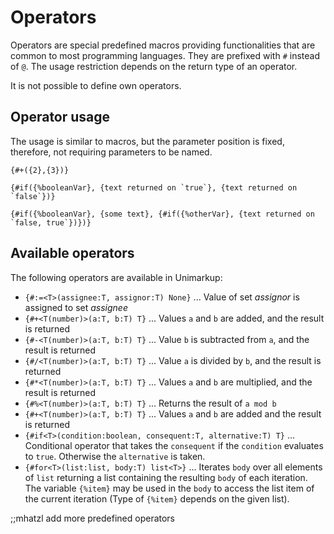 # Operators

Operators are special predefined macros providing functionalities that are common to most programming languages.
They are prefixed with `#` instead of `@`.
The usage restriction depends on the return type of an operator.

It is not possible to define own operators.

## Operator usage

The usage is similar to macros, but the parameter position is fixed, therefore,
not requiring parameters to be named.

```
{#+({2},{3})}

{#if({%booleanVar}, {text returned on `true`}, {text returned on `false`})}

{#if({%booleanVar}, {some text}, {#if({%otherVar}, {text returned on `false, true`})})}
```

## Available operators

The following operators are available in Unimarkup:

- `{#:=<T>(assignee:T, assignor:T) None}` ... Value of set *assignor* is assigned to set *assignee*
- `{#+<T(number)>(a:T, b:T) T}` ... Values `a` and `b` are added, and the result is returned
- `{#-<T(number)>(a:T, b:T) T}` ... Value `b` is subtracted from `a`, and the result is returned
- `{#/<T(number)>(a:T, b:T) T}` ... Value `a` is divided by `b`, and the result is returned
- `{#*<T(number)>(a:T, b:T) T}` ... Values `a` and `b` are multiplied, and the result is returned
- `{#%<T(number)>(a:T, b:T) T}` ... Returns the result of `a mod b`
- `{#+<T(number)>(a:T, b:T) T}` ... Values `a` and `b` are added and the result is returned
- `{#if<T>(condition:boolean, consequent:T, alternative:T) T}` ... Conditional operator that takes the `consequent` if the `condition` evaluates to `true`. Otherwise the `alternative` is taken.
- `{#for<T>(list:list, body:T) list<T>}` ... Iterates `body` over all elements of `list` returning a list containing the resulting `body` of each iteration. The variable `{%item}` may be used in the `body` to access the list item of the current iteration (Type of `{%item}` depends on the given list).

;;mhatzl add more predefined operators
